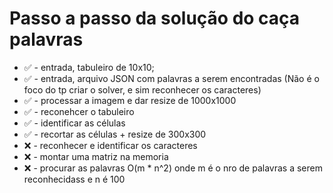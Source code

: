 # Passo a passo da solução do caça palavras

-   ✅ - entrada, tabuleiro de 10x10;
-   ✅ - entrada, arquivo JSON com palavras a serem encontradas (Não é o foco do tp criar o solver, e sim reconhecer os caracteres)
-   ✅ - processar a imagem e dar resize de 1000x1000
-   ✅ - reconehcer o tabuleiro
-   ✅ - identificar as células
-   ✅ - recortar as células + resize de 300x300
-   ❌ - reconhecer e identificar os caracteres
-   ❌ - montar uma matriz na memoria
-   ❌ - procurar as palavras O(m \* n^2) onde m é o nro de palavras a serem reconhecidass e n é 100
